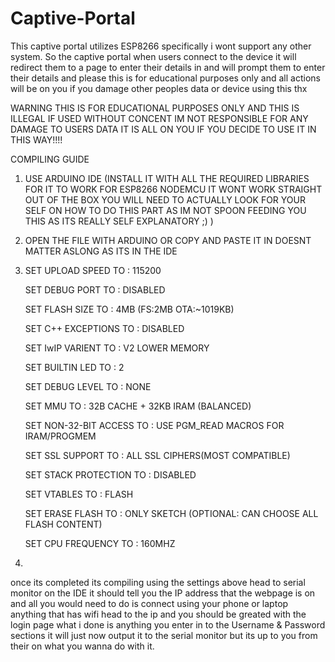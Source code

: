 # Captive-Portal
This captive portal utilizes ESP8266 specifically i wont support any other system. So the captive portal when users connect to the device it will redirect them to a page to enter their details in and will prompt them to enter their details and please this is for educational purposes only and all actions will be on you if you damage other peoples data or device using this thx


WARNING THIS IS FOR EDUCATIONAL PURPOSES ONLY AND THIS IS ILLEGAL IF USED WITHOUT CONCENT IM NOT RESPONSIBLE FOR ANY DAMAGE TO USERS DATA IT IS ALL ON YOU IF YOU DECIDE TO USE IT IN THIS WAY!!!! 


COMPILING GUIDE

1. USE ARDUINO IDE (INSTALL IT WITH ALL THE REQUIRED LIBRARIES FOR IT TO WORK FOR ESP8266 NODEMCU IT WONT WORK STRAIGHT OUT OF THE BOX YOU WILL NEED TO ACTUALLY LOOK FOR YOUR SELF ON HOW TO DO THIS PART AS IM NOT SPOON FEEDING YOU THIS AS ITS REALLY SELF EXPLANATORY ;) )

3. OPEN THE FILE WITH ARDUINO OR COPY AND PASTE IT IN DOESNT MATTER ASLONG AS ITS IN THE IDE 





3. SET UPLOAD SPEED TO : 115200

   SET DEBUG PORT TO : DISABLED
   
   SET FLASH SIZE TO : 4MB (FS:2MB OTA:~1019KB)
   
   SET C++ EXCEPTIONS TO : DISABLED 
   
   SET IwIP VARIENT TO : V2 LOWER MEMORY
   
   SET BUILTIN LED TO : 2
   
   SET DEBUG LEVEL TO : NONE
   
   SET MMU TO : 32B CACHE + 32KB IRAM (BALANCED)
   
   SET NON-32-BIT ACCESS TO : USE PGM_READ MACROS FOR IRAM/PROGMEM
   
   SET SSL SUPPORT TO : ALL SSL CIPHERS(MOST COMPATIBLE)
   
   SET STACK PROTECTION TO :  DISABLED 
   
   SET VTABLES TO : FLASH
   
   SET ERASE FLASH TO : ONLY SKETCH (OPTIONAL: CAN CHOOSE ALL FLASH CONTENT)
   
   SET CPU FREQUENCY TO : 160MHZ

4.
once its completed its compiling using the settings above 
head to serial monitor on the IDE 
it should tell you the IP address that the webpage is on and all you would need to do is 
connect using your phone or laptop anything that has wifi head to the ip and you should be greated with the login page
what i done is anything you enter in to the Username & Password sections it will just now output it to the serial monitor 
but its up to you from their on what you wanna do with it.
